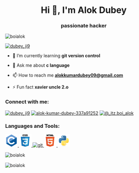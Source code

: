 
<h1 align="center">Hi 👋, I'm Alok Dubey</h1>
<h3 align="center">passionate hacker</h3>

<p align="left"> <img src="https://komarev.com/ghpvc/?username=boialok&label=Profile%20views&color=0e75b6&style=flat" alt="boialok" /> </p>

<p align="left"> <a href="https://twitter.com/dubey_ji9" target="blank"><img src="https://img.shields.io/twitter/follow/dubey_ji9?logo=twitter&style=for-the-badge" alt="dubey_ji9" /></a> </p>

- 🌱 I’m currently learning **git version control**

- 💬 Ask me about **c language**

- 📫 How to reach me **alokkumardubey09@gmail.com**

- ⚡ Fun fact **xavier uncle 2.o**

<h3 align="left">Connect with me:</h3>
<p align="left">
<a href="https://twitter.com/dubey_ji9" target="blank"><img align="center" src="https://raw.githubusercontent.com/rahuldkjain/github-profile-readme-generator/master/src/images/icons/Social/twitter.svg" alt="dubey_ji9" height="30" width="40" /></a>
<a href="https://linkedin.com/in/alok-kumar-dubey-337a91252" target="blank"><img align="center" src="https://raw.githubusercontent.com/rahuldkjain/github-profile-readme-generator/master/src/images/icons/Social/linked-in-alt.svg" alt="alok-kumar-dubey-337a91252" height="30" width="40" /></a>
<a href="https://instagram.com/@_itz.boi_alok" target="blank"><img align="center" src="https://raw.githubusercontent.com/rahuldkjain/github-profile-readme-generator/master/src/images/icons/Social/instagram.svg" alt="@_itz.boi_alok" height="30" width="40" /></a>
</p>

<h3 align="left">Languages and Tools:</h3>
<p align="left"> <a href="https://www.cprogramming.com/" target="_blank" rel="noreferrer"> <img src="https://raw.githubusercontent.com/devicons/devicon/master/icons/c/c-original.svg" alt="c" width="40" height="40"/> </a> <a href="https://www.w3schools.com/css/" target="_blank" rel="noreferrer"> <img src="https://raw.githubusercontent.com/devicons/devicon/master/icons/css3/css3-original-wordmark.svg" alt="css3" width="40" height="40"/> </a> <a href="https://git-scm.com/" target="_blank" rel="noreferrer"> <img src="https://www.vectorlogo.zone/logos/git-scm/git-scm-icon.svg" alt="git" width="40" height="40"/> </a> <a href="https://www.w3.org/html/" target="_blank" rel="noreferrer"> <img src="https://raw.githubusercontent.com/devicons/devicon/master/icons/html5/html5-original-wordmark.svg" alt="html5" width="40" height="40"/> </a> <a href="https://www.python.org" target="_blank" rel="noreferrer"> <img src="https://raw.githubusercontent.com/devicons/devicon/master/icons/python/python-original.svg" alt="python" width="40" height="40"/> </a> </p>

<p><img align="center" src="https://github-readme-stats.vercel.app/api/top-langs?username=boialok&show_icons=true&locale=en&layout=compact" alt="boialok" /></p>

<p><img align="center" src="https://github-readme-streak-stats.herokuapp.com/?user=boialok&" alt="boialok" /></p>
